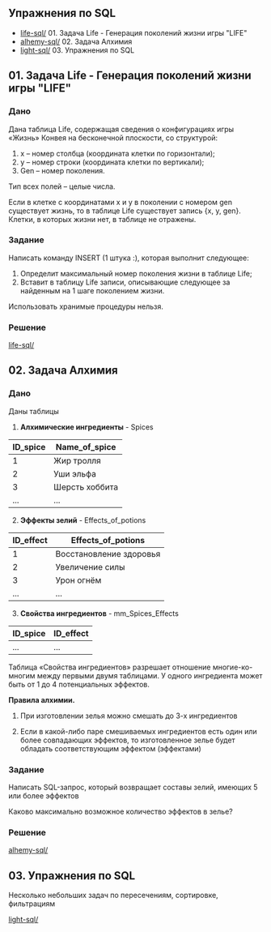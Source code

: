 ## Упражнения по SQL
- [life-sql/](./life-sql/)   01. Задача Life - Генерация поколений жизни игры "LIFE"
- [alhemy-sql/](./alhemy-sql/) 02. Задача Алхимия
- [light-sql/](./light-sql/) 03. Упражнения по SQL

## 01. Задача Life - Генерация поколений жизни игры "LIFE"

### Дано
Дана таблица Life, содержащая сведения о конфигурациях игры «Жизнь» Конвея на бесконечной плоскости, со структурой: 
1)  x – номер столбца (координата клетки по горизонтали);
2)  y – номер строки (координата клетки по вертикали);
3)	Gen – номер поколения.

Тип всех полей – целые числа.

Если в клетке с координатами x и y в поколении с номером gen существует жизнь, то в таблице Life существует запись {x, y, gen}. Клетки, в которых жизни нет, в таблице не отражены.

### Задание
Написать команду INSERT (1 штука :), которая выполнит следующее:
1)	Определит максимальный номер поколения жизни в таблице Life;
2)	Вставит в таблицу Life записи, описывающие следующее за найденным на 1 шаге поколением жизни.

Использовать хранимые процедуры нельзя.


### Решение

[life-sql/](./life-sql/)



## 02. Задача Алхимия

### Дано
Даны таблицы

1.  **Алхимические ингредиенты** - Spices

|             ID_spice            |          Name_of_spice          |
|--------------------------------|--------------------------------|
| 1 | Жир тролля |
| 2 | Уши эльфа |
| 3 | Шерсть хоббита |
| ... | ... |

2.  **Эффекты зелий** - Effects_of_potions
  
|             ID_effect            |          Effects_of_potions          |
|--------------------------------|--------------------------------|
| 1 | Восстановление здоровья |
| 2 | Увеличение силы |
| 3 | Урон огнём |
| ... | ... |

3.  **Свойства ингредиентов** -  mm_Spices_Effects

|             ID_spice            |          ID_effect          |
|--------------------------------|--------------------------------|
| ... | ... |

Таблица «Свойства ингредиентов» разрешает отношение многие-ко-многим между первыми двумя таблицами.  У одного ингредиента может быть от 1 до 4 потенциальных эффектов.

**Правила алхимии.**

1.	При изготовлении зелья можно смешать до 3-х ингредиентов

2.	Если в какой-либо паре смешиваемых ингредиентов есть один или более совпадающих эффектов, то изготовленное зелье будет обладать соответствующим эффектом (эффектами)

### Задание

Написать SQL-запрос, который возвращает составы зелий, имеющих 5 или более эффектов

Каково максимально возможное количество эффектов в зелье?


### Решение

[alhemy-sql/](./alhemy-sql/)


## 03. Упражнения по SQL

Несколько небольших задач по пересечениям, сортировке, фильтрациям

[light-sql/](./light-sql/)

